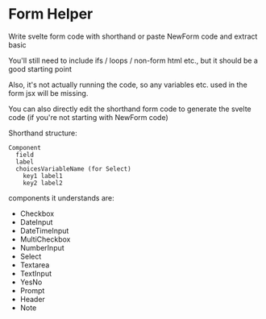 # Form Helper

Write svelte form code with shorthand or paste NewForm code and extract basic 

You'll still need to include ifs / loops / non-form html etc., but it should be a good starting point 

Also, it's not actually running the code, so any variables etc. used in the form jsx will be missing.

You can also directly edit the shorthand form code to generate the svelte code (if you're not starting with NewForm code)

Shorthand structure:

```
Component
  field
  label
  choicesVariableName (for Select)
    key1 label1
    key2 label2
```

components it understands are:

- Checkbox
- DateInput
- DateTimeInput
- MultiCheckbox
- NumberInput
- Select
- Textarea
- TextInput
- YesNo
- Prompt
- Header
- Note